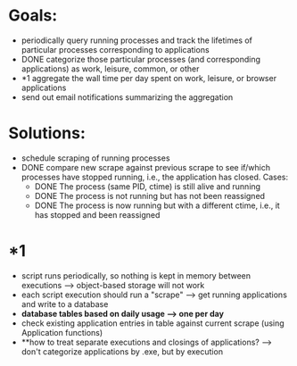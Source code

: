 # Goals:
 - periodically query running processes and track the lifetimes of particular processes corresponding to applications
 - DONE categorize those particular processes (and corresponding applications) as work, leisure, common, or other
 - *1 aggregate the wall time per day spent on work, leisure, or browser applications
 - send out email notifications summarizing the aggregation

# Solutions:
 - schedule scraping of running processes
 - DONE compare new scrape against previous scrape to see if/which processes have stopped running, i.e., the application has closed. Cases:
   - DONE The process (same PID, ctime) is still alive and running
   - DONE The process is not running but has not been reassigned
   - DONE The process is now running but with a different ctime, i.e., it has stopped and been reassigned

# *1
 - script runs periodically, so nothing is kept in memory between executions --> object-based storage will not work
 - each script execution should run a "scrape" --> get running applications and write to a database
 - **database tables based on daily usage --> one per day**
 - check existing application entries in table against current scrape (using Application functions)
 - **how to treat separate executions and closings of applications? --> don't categorize applications by .exe, but by execution
